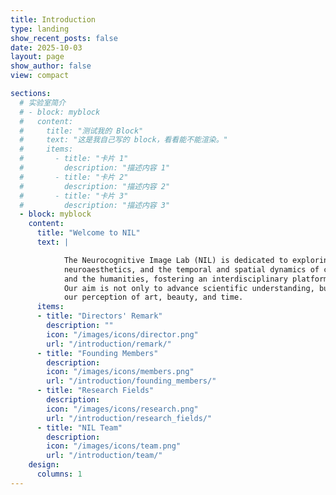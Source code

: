 ```yaml
---
title: Introduction
type: landing
show_recent_posts: false
date: 2025-10-03
layout: page
show_author: false
view: compact

sections:
  # 实验室简介
  # - block: myblock
  #   content:
  #     title: "测试我的 Block"
  #     text: "这是我自己写的 block，看看能不能渲染。"
  #     items:
  #       - title: "卡片 1"
  #         description: "描述内容 1"
  #       - title: "卡片 2"
  #         description: "描述内容 2"
  #       - title: "卡片 3"
  #         description: "描述内容 3"
  - block: myblock
    content:
      title: "Welcome to NIL"
      text: |

            The Neurocognitive Image Lab (NIL) is dedicated to exploring the neural foundations of image perception, 
            neuroaesthetics, and the temporal and spatial dynamics of cognition. NIL was founded with the vision of bridging neuroscience 
            and the humanities, fostering an interdisciplinary platform where philosophy, psychology, and brain research converge.
            Our aim is not only to advance scientific understanding, but also to inspire cultural dialogue about how the brain shapes 
            our perception of art, beauty, and time.
      items:
      - title: "Directors' Remark"
        description: ""
        icon: "/images/icons/director.png"
        url: "/introduction/remark/"
      - title: "Founding Members"
        description: 
        icon: "/images/icons/members.png"
        url: "/introduction/founding_members/"
      - title: "Research Fields"
        description: 
        icon: "/images/icons/research.png"
        url: "/introduction/research_fields/"
      - title: "NIL Team"
        description: 
        icon: "/images/icons/team.png"
        url: "/introduction/team/"
    design:
      columns: 1
---
```

